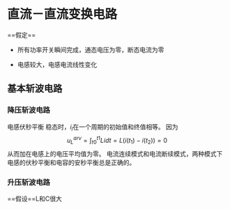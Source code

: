# 直流－直流变换电路

==假定==
- 所有功率开关瞬间完成，通态电压为零，断态电流为零

- 电感较大，电感电流线性变化

## 基本斩波电路
### 降压斩波电路
电感伏秒平衡
稳态时，$i_l$在一个周期的初始值和终值相等。
因为
$$
u_L^{arv}=\int_{t0}^{t1}L\dot{i}dt=L(i(t_1)-i(t_2))=0
$$
从而加在电感上的电压平均值为零。
电流连续模式和电流断续模式，两种模式下电感的伏秒平衡和电容的安秒平衡总是正确的。

### 升压斩波电路
==假设==L和C很大



